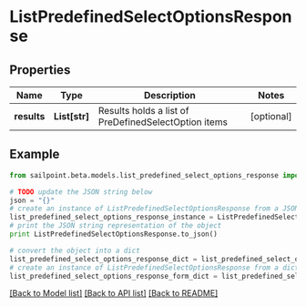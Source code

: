 # ListPredefinedSelectOptionsResponse


## Properties

Name | Type | Description | Notes
------------ | ------------- | ------------- | -------------
**results** | **List[str]** | Results holds a list of PreDefinedSelectOption items | [optional] 

## Example

```python
from sailpoint.beta.models.list_predefined_select_options_response import ListPredefinedSelectOptionsResponse

# TODO update the JSON string below
json = "{}"
# create an instance of ListPredefinedSelectOptionsResponse from a JSON string
list_predefined_select_options_response_instance = ListPredefinedSelectOptionsResponse.from_json(json)
# print the JSON string representation of the object
print ListPredefinedSelectOptionsResponse.to_json()

# convert the object into a dict
list_predefined_select_options_response_dict = list_predefined_select_options_response_instance.to_dict()
# create an instance of ListPredefinedSelectOptionsResponse from a dict
list_predefined_select_options_response_form_dict = list_predefined_select_options_response.from_dict(list_predefined_select_options_response_dict)
```
[[Back to Model list]](../README.md#documentation-for-models) [[Back to API list]](../README.md#documentation-for-api-endpoints) [[Back to README]](../README.md)


